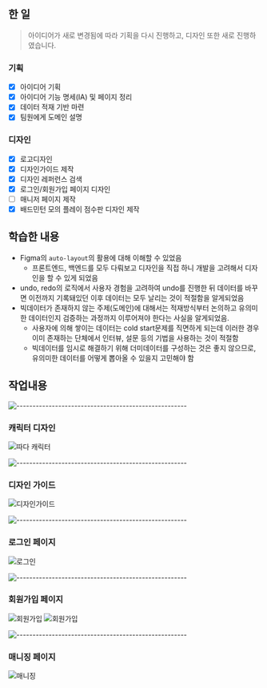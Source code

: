 ## 한 일

> 아이디어가 새로 변경됨에 따라 기획을 다시 진행하고, 디자인 또한 새로 진행하였습니다.

### 기획
- [x] 아이디어 기획
- [x] 아이디어 기능 명세(IA) 및 페이지 정리
- [x] 데이터 적재 기반 마련
- [x] 팀원에게 도메인 설명

### 디자인
- [x] 로고디자인
- [x] 디자인가이드 제작
- [x] 디자인 레퍼런스 검색
- [x] 로그인/회원가입 페이지 디자인
- [ ] 매니저 페이지 제작
- [x] 배드민턴 모의 플레이 점수판 디자인 제작

## 학습한 내용
- Figma의 `auto-layout`의 활용에 대해 이해할 수 있었음
    - 프론트엔드, 백엔드를 모두 다뤄보고 디자인을 직접 하니 개발을 고려해서 디자인을 할 수 있게 되었음
- undo, redo의 로직에서 사용자 경험을 고려하여 undo를 진행한 뒤 데이터를 바꾸면 이전까지 기록돼있던 이후 데이터는 모두 날리는 것이 적절함을 알게되었음
- 빅데이터가 존재하지 않는 주제(도메인)에 대해서는 적재방식부터 논의하고 유의미한 데이터인지 검증하는 과정까지 이루어져야 한다는 사실을 알게되었음.
    - 사용자에 의해 쌓이는 데이터는 cold start문제를 직면하게 되는데 이러한 경우 이미 존재하는 단체에서 인터뷰, 설문 등의 기법을 사용하는 것이 적절함 
    - 빅데이터를 임시로 해결하기 위해 더미데이터를 구성하는 것은 좋지 않으므로, 유의미한 데이터를 어떻게 뽑아올 수 있을지 고민해야 함



##  작업내용
![-----------------------------------------------------](https://raw.githubusercontent.com/andreasbm/readme/master/assets/lines/rainbow.png)
### 캐릭터 디자인
![따다 캐릭터](./image/ddadacharacter.png)

![-----------------------------------------------------](https://raw.githubusercontent.com/andreasbm/readme/master/assets/lines/rainbow.png)
### 디자인 가이드
![디자인가이드](./image/designguide.png)

![-----------------------------------------------------](https://raw.githubusercontent.com/andreasbm/readme/master/assets/lines/rainbow.png)
### 로그인 페이지
![로그인](./image/로그인%20페이지(활성화).png)

![-----------------------------------------------------](https://raw.githubusercontent.com/andreasbm/readme/master/assets/lines/rainbow.png)
### 회원가입 페이지
![회원가입](./image/회원가입%20페이지(기본정보-휴대폰인증).png)
![회원가입](./image/회원가입%20페이지(자기소개).png)

![-----------------------------------------------------](https://raw.githubusercontent.com/andreasbm/readme/master/assets/lines/rainbow.png)
### 매니징 페이지
![매니징](./image/매니저%20페이지.png)